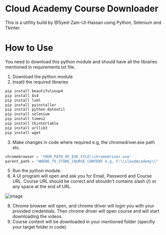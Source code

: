 # Cloud Academy Course Downloader

This is a utifiliy build by @Syed-Zain-Ul-Hassan using Python, Selenium and Tkinter. 

# How to Use
You need to download this python module and should have all the libraries mentioned in requirements.txt file.

1. Download the python module
2. Insatll the required libraries

```python
pip install beautifulsoup4
pip install bs4
pip install lxml
pip install pyinstaller
pip install python-dateutil
pip install selenium
pip install times2
pip install tkintertable
pip install urllib3
pip install wget
```
3. Make changes in code where required e.g, the chromedriver.exe path etc.
```python
chromebrowser = 'YOUR_PATH_OF_EXE_FILE\\chromedriver.exe'
parent_path = "WHERE_TO_STORE_COURSE_CONTENT e.g, F:\\cloudAcademy\\"
```
5. Run the python module.
6. A UI program will open and ask you for Email, Password and Course URL. Course URL should be correct and shouldn't contains slash (/) or any space at the end of URL.

![image](https://user-images.githubusercontent.com/37849034/112725861-223a7c00-8f3c-11eb-953d-2eec61c0a809.png)

8. Chrome browser will open, and chrome driver will login you with your provided credentials. Then chrome driver will open course and will start downloading the videos.
9. Course content will be downloaded in your mentioned folder (specifiy your target folder in code).




